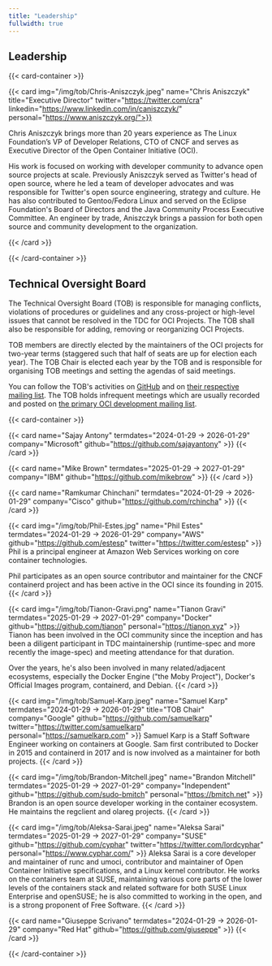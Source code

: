 ```yaml
---
title: "Leadership"
fullwidth: true
---
```


## Leadership

{{< card-container >}}

{{< card img="/img/tob/Chris-Aniszczyk.jpeg" name="Chris Aniszczyk" title="Executive Director" twitter="https://twitter.com/cra" linkedin="https://www.linkedin.com/in/caniszczyk/" personal="https://www.aniszczyk.org/">}}

Chris Aniszczyk brings more than 20 years experience as The Linux Foundation’s
VP of Developer Relations, CTO of CNCF and serves as Executive Director of the
Open Container Initiative (OCI).

His work is focused on working with developer community to advance open source
projects at scale. Previously Aniszczyk served as Twitter's head of open
source, where he led a team of developer advocates and was responsible for
Twitter's open source engineering, strategy and culture. He has also
contributed to Gentoo/Fedora Linux and served on the Eclipse Foundation's Board
of Directors and the Java Community Process Executive Committee. An engineer by
trade, Aniszczyk brings a passion for both open source and community
development to the organization.

{{< /card >}}

{{< /card-container >}}

## Technical Oversight Board

The Technical Oversight Board (TOB) is responsible for managing conflicts, violations of procedures or guidelines and any cross-project or high-level issues that cannot be resolved in the TDC for OCI Projects.
The TOB shall also be responsible for adding, removing or reorganizing OCI Projects.

TOB members are directly elected by the maintainers of the OCI projects for two-year terms (staggered such that half of seats are up for election each year).
The TOB Chair is elected each year by the TOB and is responsible for organising TOB meetings and setting the agendas of said meetings.

You can follow the TOB's activities on [GitHub](https://github.com/opencontainers/tob) and on [their respective mailing list](https://groups.google.com/a/opencontainers.org/forum/#!forum/tob).
The TOB holds infrequent meetings which are usually recorded and posted on [the primary OCI development mailing list](https://groups.google.com/a/opencontainers.org/forum/#!forum/dev).

{{< card-container >}}

{{< card name="Sajay Antony" termdates="2024-01-29 → 2026-01-29" company="Microsoft" github="https://github.com/sajayantony" >}}
{{< /card >}}

{{< card name="Mike Brown" termdates="2025-01-29 → 2027-01-29" company="IBM" github="https://github.com/mikebrow" >}}
{{< /card >}}

{{< card name="Ramkumar Chinchani" termdates="2024-01-29 → 2026-01-29" company="Cisco" github="https://github.com/rchincha" >}}
{{< /card >}}

{{< card img="/img/tob/Phil-Estes.jpg" name="Phil Estes" termdates="2024-01-29 → 2026-01-29" company="AWS" github="https://github.com/estesp" twitter="https://twitter.com/estesp" >}}
Phil is a principal engineer at Amazon Web Services working on core container
technologies.

Phil participates as an open source contributor and maintainer for the
CNCF containerd project and has been active in the OCI since its founding
in 2015.
{{< /card >}}

{{< card img="/img/tob/Tianon-Gravi.png" name="Tianon Gravi" termdates="2025-01-29 → 2027-01-29" company="Docker" github="https://github.com/tianon" personal="https://tianon.xyz" >}}
Tianon has been involved in the OCI community since the inception and has been a
diligent participant in TDC maintainership (runtime-spec and more recently the
image-spec) and meeting attendance for that duration.

Over the years, he's also been involved in many related/adjacent ecosystems,
especially the Docker Engine ("the Moby Project"), Docker's Official Images
program, containerd, and Debian.
{{< /card >}}

{{< card img="/img/tob/Samuel-Karp.jpeg" name="Samuel Karp" termdates="2024-01-29 → 2026-01-29" title="TOB Chair" company="Google" github="https://github.com/samuelkarp" twitter="https://twitter.com/samuelkarp" personal="https://samuelkarp.com" >}}
Samuel Karp is a Staff Software Engineer working on containers at Google. Sam
first contributed to Docker in 2015 and containerd in 2017 and is now involved
as a maintainer for both projects.
{{< /card >}}

{{< card img="/img/tob/Brandon-Mitchell.jpeg" name="Brandon Mitchell" termdates="2025-01-29 → 2027-01-29" company="Independent" github="https://github.com/sudo-bmitch"  personal="https://bmitch.net" >}}
Brandon is an open source developer working in the container ecosystem.
He maintains the regclient and olareg projects.
{{< /card >}}

{{< card img="/img/tob/Aleksa-Sarai.jpeg" name="Aleksa Sarai" termdates="2025-01-29 → 2027-01-29" company="SUSE" github="https://github.com/cyphar" twitter="https://twitter.com/lordcyphar" personal="https://www.cyphar.com/" >}}
Aleksa Sarai is a core developer and maintainer of runc and umoci, contributor
and maintainer of Open Container Initiative specifications, and a Linux kernel
contributor. He works on the containers team at SUSE, maintaining various core
parts of the lower levels of the containers stack and related software for both
SUSE Linux Enterprise and openSUSE; he is also committed to working in the
open, and is a strong proponent of Free Software.
{{< /card >}}

{{< card name="Giuseppe Scrivano" termdates="2024-01-29 → 2026-01-29" company="Red Hat" github="https://github.com/giuseppe" >}}
{{< /card >}}

{{< /card-container >}}
